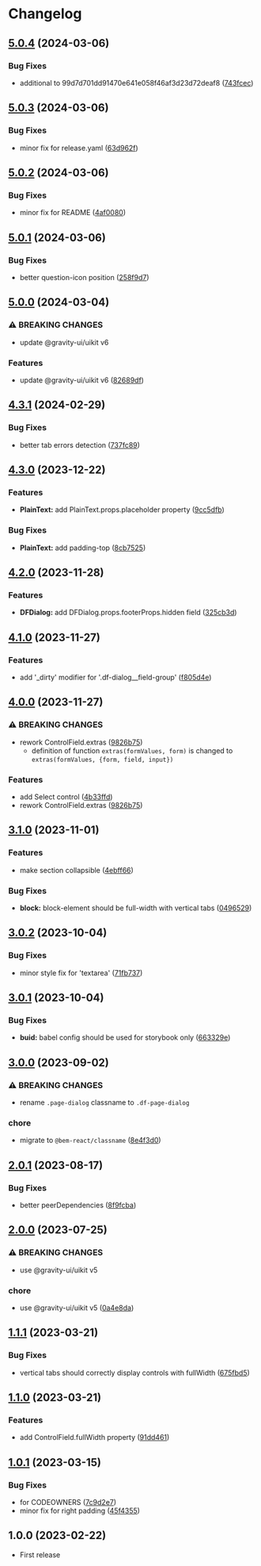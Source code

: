 # Changelog

## [5.0.4](https://github.com/gravity-ui/dialog-fields/compare/v5.0.3...v5.0.4) (2024-03-06)


### Bug Fixes

* additional to 99d7d701dd91470e641e058f46af3d23d72deaf8 ([743fcec](https://github.com/gravity-ui/dialog-fields/commit/743fcecaa8627e1e4325545a48b7103f89852f4d))

## [5.0.3](https://github.com/gravity-ui/dialog-fields/compare/v5.0.2...v5.0.3) (2024-03-06)


### Bug Fixes

* minor fix for release.yaml ([63d962f](https://github.com/gravity-ui/dialog-fields/commit/63d962fbb065932cdccc1a3af2386425aed97165))

## [5.0.2](https://github.com/gravity-ui/dialog-fields/compare/v5.0.1...v5.0.2) (2024-03-06)


### Bug Fixes

* minor fix for README ([4af0080](https://github.com/gravity-ui/dialog-fields/commit/4af008092b578d733342a00defcdd6d35abf4ff9))

## [5.0.1](https://github.com/gravity-ui/dialog-fields/compare/v5.0.0...v5.0.1) (2024-03-06)


### Bug Fixes

* better question-icon position ([258f9d7](https://github.com/gravity-ui/dialog-fields/commit/258f9d7c3a26211ce96735b116e91dffbd247a6f))

## [5.0.0](https://github.com/gravity-ui/dialog-fields/compare/v4.3.1...v5.0.0) (2024-03-04)


### ⚠ BREAKING CHANGES

* update @gravity-ui/uikit v6

### Features

* update @gravity-ui/uikit v6 ([82689df](https://github.com/gravity-ui/dialog-fields/commit/82689df204f3df6ac40899f6f4463c66caefd961))

## [4.3.1](https://github.com/gravity-ui/dialog-fields/compare/v4.3.0...v4.3.1) (2024-02-29)


### Bug Fixes

* better tab errors detection ([737fc89](https://github.com/gravity-ui/dialog-fields/commit/737fc897d3469ec2735a98eec5eb3f18fad857e7))

## [4.3.0](https://github.com/gravity-ui/dialog-fields/compare/v4.2.0...v4.3.0) (2023-12-22)


### Features

* **PlainText:** add PlainText.props.placeholder property ([9cc5dfb](https://github.com/gravity-ui/dialog-fields/commit/9cc5dfb3b62b1df8a66556529ab21467fdf2622f))


### Bug Fixes

* **PlainText:** add padding-top ([8cb7525](https://github.com/gravity-ui/dialog-fields/commit/8cb75256d1747a92051406348098473a2afee2c5))

## [4.2.0](https://github.com/gravity-ui/dialog-fields/compare/v4.1.0...v4.2.0) (2023-11-28)


### Features

* **DFDialog:** add DFDialog.props.footerProps.hidden field ([325cb3d](https://github.com/gravity-ui/dialog-fields/commit/325cb3ddc0b8f55fe1f9600e632321921287e50a))

## [4.1.0](https://github.com/gravity-ui/dialog-fields/compare/v4.0.0...v4.1.0) (2023-11-27)


### Features

* add '_dirty' modifier for '.df-dialog__field-group' ([f805d4e](https://github.com/gravity-ui/dialog-fields/commit/f805d4eabe4d5c96d7061e565e4903502d15580f))

## [4.0.0](https://github.com/gravity-ui/dialog-fields/compare/v3.1.0...v4.0.0) (2023-11-27)

### ⚠ BREAKING CHANGES

- rework ControlField.extras ([9826b75](https://github.com/gravity-ui/dialog-fields/commit/9826b758ccc166bee88aff934f5edd37fd1056e8))
  - definition of function `extras(formValues, form)` is changed to `extras(formValues, {form, field, input})`

### Features

- add Select control ([4b33ffd](https://github.com/gravity-ui/dialog-fields/commit/4b33ffd6fadbf309794a484057490defc21764ef))
- rework ControlField.extras ([9826b75](https://github.com/gravity-ui/dialog-fields/commit/9826b758ccc166bee88aff934f5edd37fd1056e8))

## [3.1.0](https://github.com/gravity-ui/dialog-fields/compare/v3.0.2...v3.1.0) (2023-11-01)

### Features

- make section collapsible ([4ebff66](https://github.com/gravity-ui/dialog-fields/commit/4ebff660534769b8e06947578a64d8c7f570f6b1))

### Bug Fixes

- **block:** block-element should be full-width with vertical tabs ([0496529](https://github.com/gravity-ui/dialog-fields/commit/0496529f697f9e5982beec6ff8650c3aa617a1f2))

## [3.0.2](https://github.com/gravity-ui/dialog-fields/compare/v3.0.1...v3.0.2) (2023-10-04)

### Bug Fixes

- minor style fix for 'textarea' ([71fb737](https://github.com/gravity-ui/dialog-fields/commit/71fb73712c07ece1afd73203ef8b9bea7afab1dc))

## [3.0.1](https://github.com/gravity-ui/dialog-fields/compare/v3.0.0...v3.0.1) (2023-10-04)

### Bug Fixes

- **buid:** babel config should be used for storybook only ([663329e](https://github.com/gravity-ui/dialog-fields/commit/663329eb67c976ca556b9ec7ce546900b4e1ec19))

## [3.0.0](https://github.com/gravity-ui/dialog-fields/compare/v2.0.1...v3.0.0) (2023-09-02)

### ⚠ BREAKING CHANGES

- rename `.page-dialog` classname to `.df-page-dialog`

### chore

- migrate to `@bem-react/classname` ([8e4f3d0](https://github.com/gravity-ui/dialog-fields/commit/8e4f3d01b86fa19011a70a60a21e01251d7a5a27))

## [2.0.1](https://github.com/gravity-ui/dialog-fields/compare/v2.0.0...v2.0.1) (2023-08-17)

### Bug Fixes

- better peerDependencies ([8f9fcba](https://github.com/gravity-ui/dialog-fields/commit/8f9fcba1600580806025cd89228606f40f91c5a4))

## [2.0.0](https://github.com/gravity-ui/dialog-fields/compare/v1.1.1...v2.0.0) (2023-07-25)

### ⚠ BREAKING CHANGES

- use @gravity-ui/uikit v5

### chore

- use @gravity-ui/uikit v5 ([0a4e8da](https://github.com/gravity-ui/dialog-fields/commit/0a4e8da1a4d5536a72a149bbe9f143ed36384873))

## [1.1.1](https://github.com/gravity-ui/dialog-fields/compare/v1.1.0...v1.1.1) (2023-03-21)

### Bug Fixes

- vertical tabs should correctly display controls with fullWidth ([675fbd5](https://github.com/gravity-ui/dialog-fields/commit/675fbd5b2aeaf069db9ca99364bd50ecb56b21ac))

## [1.1.0](https://github.com/gravity-ui/dialog-fields/compare/v1.0.1...v1.1.0) (2023-03-21)

### Features

- add ControlField.fullWidth property ([91dd461](https://github.com/gravity-ui/dialog-fields/commit/91dd461b49d3fc25d146c550ffc4105d2a23a783))

## [1.0.1](https://github.com/gravity-ui/dialog-fields/compare/v1.0.0...v1.0.1) (2023-03-15)

### Bug Fixes

- for CODEOWNERS ([7c9d2e7](https://github.com/gravity-ui/dialog-fields/commit/7c9d2e7eacf093f51873216b494df755fec38417))
- minor fix for right padding ([45f4355](https://github.com/gravity-ui/dialog-fields/commit/45f4355286f147ac04c231d6858d5516f53ca0f3))

## 1.0.0 (2023-02-22)

- First release
